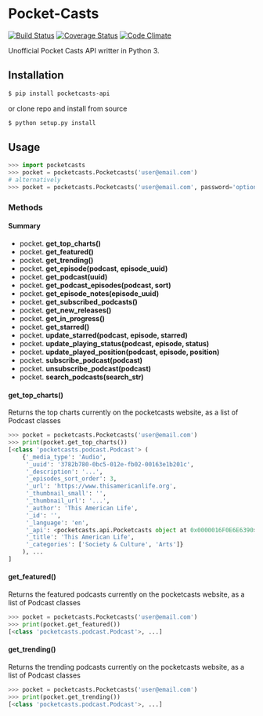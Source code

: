 # Pocket-Casts
[![Build Status](https://travis-ci.org/exofudge/Pocket-Casts.svg?branch=master)](https://travis-ci.org/exofudge/Pocket-Casts)
[![Coverage Status](https://coveralls.io/repos/github/exofudge/Pocket-Casts/badge.svg?branch=master)](https://coveralls.io/github/exofudge/Pocket-Casts?branch=master)
[![Code Climate](https://codeclimate.com/github/exofudge/Pocket-Casts/badges/gpa.svg)](https://codeclimate.com/github/exofudge/Pocket-Casts)

Unofficial Pocket Casts API writter in Python 3.
## Installation
```sh
$ pip install pocketcasts-api
```
or clone repo and install from source
```sh
$ python setup.py install
```

## Usage
```python
>>> import pocketcasts
>>> pocket = pocketcasts.Pocketcasts('user@email.com')
# alternatively
>>> pocket = pocketcasts.Pocketcasts('user@email.com', password='optional')
```
### Methods
#### Summary
- pocket. **get_top_charts()**
- pocket. **get_featured()**
- pocket. **get_trending()**
- pocket. **get_episode(podcast, episode_uuid)**
- pocket. **get_podcast(uuid)**
- pocket. **get_podcast_episodes(podcast, sort)**
- pocket. **get_episode_notes(episode_uuid)**
- pocket. **get_subscribed_podcasts()**
- pocket. **get_new_releases()**
- pocket. **get_in_progress()**
- pocket. **get_starred()**
- pocket. **update_starred(podcast, episode, starred)**
- pocket. **update_playing_status(podcast, episode, status)**
- pocket. **update_played_position(podcast, episode, position)**
- pocket. **subscribe_podcast(podcast)**
- pocket. **unsubscribe_podcast(podcast)**
- pocket. **search_podcasts(search_str)**

#### get_top_charts()
Returns the top charts currently on the pocketcasts website, as a list of Podcast classes
```python
>>> pocket = pocketcasts.Pocketcasts('user@email.com')
>>> print(pocket.get_top_charts())
[<class 'pocketcasts.podcast.Podcast'> (
    {'_media_type': 'Audio',
     '_uuid': '3782b780-0bc5-012e-fb02-00163e1b201c',
     '_description': '...',
     '_episodes_sort_order': 3,
     '_url': 'https://www.thisamericanlife.org',
     '_thumbnail_small': '',
     '_thumbnail_url': '...',
     '_author': 'This American Life',
     '_id': '',
     '_language': 'en',
     '_api': <pocketcasts.api.Pocketcasts object at 0x0000016F0E6E6390>,
     '_title': 'This American Life',
     '_categories': ['Society & Culture', 'Arts']}
    ), ...
]
```
#### get_featured()
Returns the featured podcasts currently on the pocketcasts website, as a list of Podcast classes
```python
>>> pocket = pocketcasts.Pocketcasts('user@email.com')
>>> print(pocket.get_featured())
[<class 'pocketcasts.podcast.Podcast'>, ...]
```
#### get_trending()
Returns the trending podcasts currently on the pocketcasts website, as a list of Podcast classes
```python
>>> pocket = pocketcasts.Pocketcasts('user@email.com')
>>> print(pocket.get_trending())
[<class 'pocketcasts.podcast.Podcast'>, ...]
```